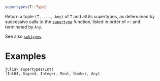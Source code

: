 ```julia
supertypes(T::Type)
```

Return a tuple `(T, ..., Any)` of `T` and all its supertypes, as determined by successive calls to the [`supertype`](@ref) function, listed in order of `<:` and terminated by `Any`.

See also [`subtypes`](@ref).

# Examples

```jldoctest
julia> supertypes(Int)
(Int64, Signed, Integer, Real, Number, Any)
```
